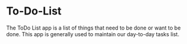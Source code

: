 # To-Do-List
 The ToDo List app is a list of things that need to be done or want to be done. This app is generally used to maintain our day-to-day tasks list.
